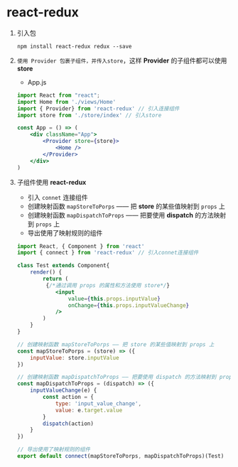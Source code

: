 # react-redux

1. 引入包

   ```shell
   npm install react-redux redux --save
   ```

2. `使用 Provider 包裹子组件，并传入store`，这样 **Provider** 的子组件都可以使用 **store**

   - App.js

   ```jsx
   import React from "react";
   import Home from './views/Home'
   import { Provider} from 'react-redux' // 引入连接组件
   import store from './store/index' // 引入store
   
   const App = () => (
       <div className="App">
           <Provider store={store}>
               <Home />
           </Provider>
       </div>
   )
   ```

3. 子组件使用 **react-redux**

   - 引入 `connet` 连接组件
   - 创建映射函数 `mapStoreToPorps` —— 把 **store** 的某些值映射到 `props` 上
   - 创建映射函数 `mapDispatchToProps` —— 把要使用 **dispatch** 的方法映射到 `props` 上
   - 导出使用了映射规则的组件

   ```jsx
   import React, { Component } from 'react'
   import { connect } from 'react-redux' // 引入connet连接组件
   
   class Test extends Component{
       render() {
           return (
           	{/*通过调用 props 的属性和方法使用 store*/}
               <input 
                   value={this.props.inputValue} 
                   onChange={this.props.inputValueChange}
               />
           )
       }
   }
   
   // 创建映射函数 mapStoreToPorps —— 把 store 的某些值映射到 props 上
   const mapStoreToPorps = (store) => ({
       inputValue: store.inputValue
   })
   
   // 创建映射函数 mapDispatchToProps —— 把要使用 dispatch 的方法映射到 props 上
   const mapDispatchToProps = (dispatch) => ({
       inputValueChange(e) {
           const action = {
               type: 'input_value_change',
               value: e.target.value
           }
           dispatch(action)
       }
   })
   
   // 导出使用了映射规则的组件
   export default connect(mapStoreToPorps, mapDispatchToProps)(Test)
   ```

   

   